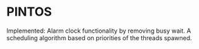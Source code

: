 # PINTOS

Implemented:
Alarm clock functionality by removing busy wait.
A scheduling algorithm based on priorities of the threads spawned.
